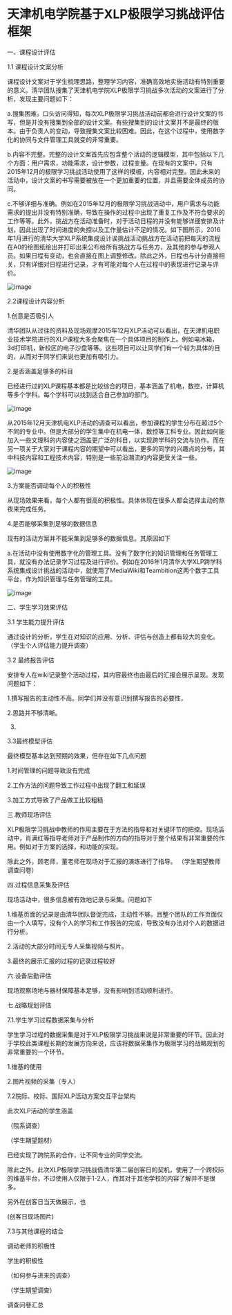# 天津机电学院基于XLP极限学习挑战评估框架

一、课程设计评估

1.1 课程设计文案分析

  课程设计文案对于学生梳理思路，整理学习内容，准确高效地实施活动有特别重要的意义。清华团队搜集了天津机电学院XLP极限学习挑战多次活动的文案进行了分析，发现主要问题如下：
  
a.搜集困难。口头访问得知，每次XLP极限学习挑战活动前都会进行设计文案的书写，但是并没有搜集到全部的设计文案。有些搜集到的设计文案并不是最终的版本。由于负责人的变动，导致搜集文案比较困难。因此，在这个过程中，使用数字化的协同与文件管理工具就变的非常重要。

b.内容不完整。完整的设计文案首先应包含整个活动的逻辑模型，其中包括以下几个方面：用户需求，功能需求，设计参数，过程变量。在现有的文案中，只有2015年12月的极限学习挑战活动使用了这样的模板，内容相对完整。因此未来的活动中，设计文案的书写需要被放在一个更加重要的位置，并且需要全体成员的协同。

c.不够详细与准确。例如在2015年12月的极限学习挑战活动中，用户需求与功能需求的提出并没有特别准确，导致在操作的过程中出现了重复工作及不符合要求的工作等等。此外，挑战方在活动准备时，对于活动日程的并没有能够详细安排及计划，因此出现了时间进度的失控以及工作量估计不足的情况。如下图所示，2016年1月进行的清华大学XLP系统集成设计诶挑战活动挑战方在活动前把每天的流程在A0的绘图纸绘出并打印出来公布给所有挑战方与任务方，及其他的参与参观人员。如果日程有变动，也会直接在图上调整修改。除此之外，日程也与计分直接相关，只有详细对日程进行记录，才有可能对每个人在过程中的表现进行记录与评价。

![image](https://github.com/XLP-Based-Courses/2015_Tianjin_Mechains_and_Electricity-/blob/master/图片资料/2016年1月清华XLP第一天日程范例.png)

2.2课程设计内容分析

1.创意是否吸引人

清华团队从过往的资料及现场观摩2015年12月XLP活动可以看出，在天津机电职业技术学院进行的XLP课程大多会聚焦在一个具体项目的制作上。例如电冰箱，3d打印机，新校区的电子沙盘等等。这些项目可以让同学们有一个较为具体的目的，从而对于同学们来说也更加有吸引力。

2.是否涵盖足够多的科目

已经进行过的XLP课程基本都是比较综合的项目，基本涵盖了机电，数控，计算机等多个学科。每个学科可以找到适合自己参加的部门。

![image](https://github.com/XLP-Based-Courses/2015_Tianjin_Mechains_and_Electricity-/blob/master/图片资料/2015年12月天津XLP参与学生专业调查.png)

从2015年12月天津机电XLP活动的调查可以看出，参加课程的学生分布在超过5个不同的专业中。但是大部分的学生集中在机电一体，数控等工科专业。因此如何能加入一些文理科的内容使之涵盖更广泛的科目，以实现跨学科的交流与协作。而在另一项关于大家对于课程内容的期望中可以看出，更多的同学的兴趣点的分布，其中科技内容和工程技术内容，特别是一些前沿潮流的内容更受关注一些。

![image](https://github.com/XLP-Based-Courses/2015_Tianjin_Mechains_and_Electricity-/blob/master/图片资料/2015年12月天津XLP参与学生对活动包含内容期望调查.png)

3.方案能否调动每个人的积极性

从现场效果来看，每个人都有很高的积极性。具体体现在很多人都会选择主动的熬夜来完成任务。

4.是否能够采集到足够的数据信息

现有的活动方案并不能采集到足够多的数据信息。其原因如下

a.在活动中没有使用数字化的管理工具。没有了数字化的知识管理和任务管理工具，就没有办法记录学习过程及进行评价。例如在2016年1月清华大学XLP跨学科系统集成设计挑战的活动中，就使用了MediaWiki和Teambition这两个数字工具平台，作为知识管理与任务管理的工具。

![image](https://github.com/XLP-Based-Courses/2015_Tianjin_Mechains_and_Electricity-/blob/master/图片资料/2016年1月清华XLP活动Teambition使用.png)

二、学生学习效果评估

3.1 学生能力提升评估

通过设计的分析，学生在对知识的应用、分析、评估与创造上都有较大的变化。
（学生个人评估能力提升调查）

3.2 最终报告评估

安排专人在wiki记录整个活动过程，其内容最终也由最后的汇报会展示呈现。发现问题如下：

1.撰写报告的主动性不高。同学们并没有意识到撰写报告的必要性，

2.思路并不够清晰。

3.

3.3最终模型评估

最终模型基本达到预期的效果，但存在如下几点问题

1.时间管理的问题导致没有完成

2.工作方法的问题导致工作过程中出现了翻工和延误

3.加工方式导致了产品做工比较粗糙

三.教师现场评估

XLP极限学习挑战中教师的作用主要在于方法的指导和对关键环节的把控。现场活动中，肖满红等指导老师对于产品制作的方向的指导对于整个结果有非常重要的作用。例如对于方案的选择，和功能的实现。

除此之外，顾老师，董老师在现场对于汇报的演练进行了指导。
（学生期望教师调查问卷）

四.过程信息采集及评估

现场活动中，很多信息被有效地记录与采集。问题如下

1.维基页面的记录是由清华团队督促完成，主动性不够。且整个团队的工作页面仅由一个人填写，没有个人的学习和工作报告的完成，导致没有办法对个人的数据进行分析。

2.活动的大部分时间无专人采集视频与照片。

3.最终的展示汇报的过程的记录过程较好

六.设备后勤评估

现场观察场地与器材保障基本足够，没有影响到活动顺利进行。

七.战略规划评估

7.1.学生学习过程数据采集与分析

学生学习过程的数据采集是对于XLP极限学习挑战来说是非常重要的环节。因此对于学校此类课程长期的发展方向来说，应该将数据采集作为极限学习的战略规划的非常重要的一个环节。

1.维基的使用

2.图片视频的采集（专人）

7.2院际、校际、国际XLP活动方案交互平台架构

此次XLP活动的学生涵盖

（院系调查）

（学生期望题材）

已经实现了跨院系的合作，让不同专业的同学交流。

除此之外，此次XLP极限学习挑战借清华第二届创客日的契机，使用了一个跨校际的维基平台，不过使用人仅限于1-2人，而其对于其他学校的内容了解并不是很多。

另外在创客日当天做展示，也

(创客日现场图片)

7.3与其他课程的结合

调动老师的积极性

学生的积极性

（如何参与进来的调查）

（学生期望调查）

调查问卷汇总
